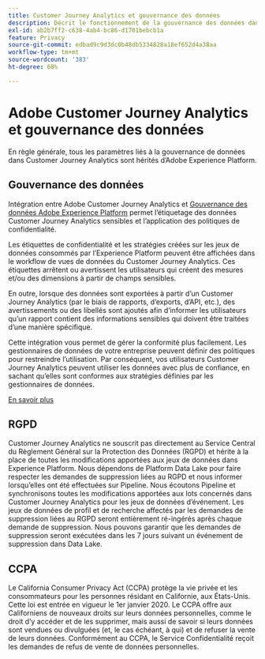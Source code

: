 ```yaml
---
title: Customer Journey Analytics et gouvernance des données
description: Décrit le fonctionnement de la gouvernance des données dans Customer Journey Analytics.
exl-id: ab2b7ff2-c638-4ab4-bc86-d1701bebcb1a
feature: Privacy
source-git-commit: edbad9c9d3dc0b48db5334828a18ef652d4a38aa
workflow-type: tm+mt
source-wordcount: '383'
ht-degree: 68%

---
```


# Adobe Customer Journey Analytics et gouvernance des données

En règle générale, tous les paramètres liés à la gouvernance de données dans Customer Journey Analytics sont hérités d’Adobe Experience Platform.

## Gouvernance des données

Intégration entre Adobe Customer Journey Analytics et [Gouvernance des données Adobe Experience Platform](https://experienceleague.adobe.com/docs/experience-platform/data-governance/home.html?lang=fr) permet l’étiquetage des données Customer Journey Analytics sensibles et l’application des politiques de confidentialité.

Les étiquettes de confidentialité et les stratégies créées sur les jeux de données consommés par l’Experience Platform peuvent être affichées dans le workflow de vues de données du Customer Journey Analytics. Ces étiquettes arrêtent ou avertissent les utilisateurs qui créent des mesures et/ou des dimensions à partir de champs sensibles.

En outre, lorsque des données sont exportées à partir d’un Customer Journey Analytics (par le biais de rapports, d’exports, d’API, etc.), des avertissements ou des libellés sont ajoutés afin d’informer les utilisateurs qu’un rapport contient des informations sensibles qui doivent être traitées d’une manière spécifique.

Cette intégration vous permet de gérer la conformité plus facilement. Les gestionnaires de données de votre entreprise peuvent définir des politiques pour restreindre l’utilisation. Par conséquent, vos utilisateurs Customer Journey Analytics peuvent utiliser les données avec plus de confiance, en sachant qu’elles sont conformes aux stratégies définies par les gestionnaires de données.

[En savoir plus](/help/data-views/data-governance.md)

## RGPD

Customer Journey Analytics ne souscrit pas directement au Service Central du Règlement Général sur la Protection des Données (RGPD) et hérite à la place de toutes les modifications apportées aux jeux de données dans Experience Platform. Nous dépendons de Platform Data Lake pour faire respecter les demandes de suppression liées au RGPD et nous informer lorsqu’elles ont été effectuées sur Pipeline. Nous écoutons Pipeline et synchronisons toutes les modifications apportées aux lots concernés dans Customer Journey Analytics pour les jeux de données d’événement. Les jeux de données de profil et de recherche affectés par les demandes de suppression liées au RGPD seront entièrement ré-ingérés après chaque demande de suppression. Nous pouvons garantir que les demandes de suppression seront exécutées dans les 7 jours suivant un événement de suppression dans Data Lake.

## CCPA

Le California Consumer Privacy Act (CCPA) protège la vie privée et les consommateurs pour les personnes résidant en Californie, aux États-Unis. Cette loi est entrée en vigueur le 1er janvier 2020.
Le CCPA offre aux Californiens de nouveaux droits sur leurs données personnelles, comme le droit d’y accéder et de les supprimer, mais aussi de savoir si leurs données sont vendues ou divulguées (et, le cas échéant, à qui) et de refuser la vente de leurs données.
Conformément au CCPA, le Service Confidentialité reçoit les demandes de refus de vente de données personnelles.
